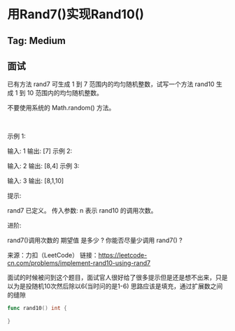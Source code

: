 # 用Rand7()实现Rand10()  

## Tag: Medium

## 面试


已有方法 rand7 可生成 1 到 7 范围内的均匀随机整数，试写一个方法 rand10 生成 1 到 10 范围内的均匀随机整数。

不要使用系统的 Math.random() 方法。

 

示例 1:

输入: 1
输出: [7]
示例 2:

输入: 2
输出: [8,4]
示例 3:

输入: 3
输出: [8,1,10]
 

提示:

rand7 已定义。
传入参数: n 表示 rand10 的调用次数。
 

进阶:

rand7()调用次数的 期望值 是多少 ?
你能否尽量少调用 rand7() ?

来源：力扣（LeetCode）
链接：https://leetcode-cn.com/problems/implement-rand10-using-rand7


面试的时候被问到这个题目，面试官人很好给了很多提示但是还是想不出来，只是以为是投随机10次然后除以6(当时问的是1-6)
思路应该是填充，通过扩展数之间的缝隙


```go
func rand10() int {
    
}
```